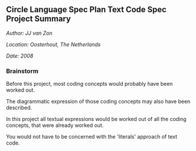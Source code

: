 ﻿**Circle Language Spec Plan
Text Code Spec
Project Summary**
---------------------------

*Author: JJ van Zon*

*Location: Oosterhout, The Netherlands*

*Date: 2008*

### **Brainstorm**
Before this project, most coding concepts would probably have been worked out.

The diagrammatic expression of those coding concepts may also have been described.

In this project all textual expressions would be worked out of all the coding concepts, that were already worked out.

You would not have to be concerned with the 'literals' approach of text code.
